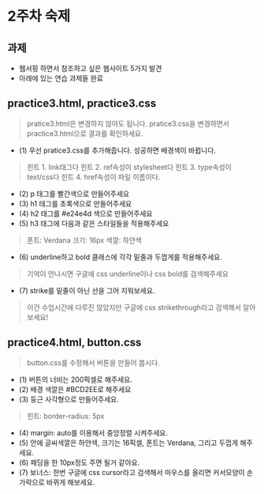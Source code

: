# 2주차 숙제

## 과제

- 웹서핑 하면서 참조하고 싶은 웹사이트 5가지 발견
- 아래에 있는 연습 과제들 완료

## practice3.html, practice3.css

> pratice3.html은 변경하지 않아도 됩니다.
> pratice3.css을 변경하면서 practice3.html으로 결과를 확인하세요.

- (1) 우선 pratice3.css를 추가해줍니다. 성공하면 배경색이 바뀝니다.
> 힌트 1. link태그다
> 힌트 2. ref속성이 stylesheet다
> 힌트 3. type속성이 text/css다
> 힌트 4. href속성이 파일 이름이다.

- (2) p 태그를 빨간색으로 만들어주세요
- (3) h1 태그를 초록색으로 만들어주세요
- (4) h2 태그를 #e24e4d 색으로 만들어주세요
- (5) h3 태그에 다음과 같은 스타일들을 적용해주세요
> 폰트: Verdana
> 크기: 16px
> 색깔: 하얀색

- (6) underline하고 bold 클래스에 각각 밑줄과 두껍게를 적용해주세요.
> 기억이 안나시면 구글에 css underline이나 css bold를 검색해주세요

- (7)  strike를 밑줄이 아닌 선을 그어 지워보세요.
> 이건 수업시간에 다루진 않았지만 구글에 css strikethrough라고 검색해서 알아보세요!

## practice4.html, button.css

> button.css를 수정해서 버튼을 만들어 봅시다.

- (1) 버튼의 너비는 200픽셀로 해주세요.
- (2) 배경 색깔은 #BCD2EE로 해주세요
- (3) 둥근 사각형으로 만들어주세요.
> 힌트: border-radius: 5px

- (4) margin: auto를 이용해서 중앙정렬 시켜주세요.
- (5) 안에 글씨색깔은 하얀색, 크기는 16픽셀, 폰트는 Verdana, 그리고 두껍게 해주세요.
- (6) 패딩을 한 10px정도 주면 될거 같아요.
- (7) 보너스: 한번 구글에 css cursor라고 검색해서 마우스를 올리면 커서모양이 손가락으로 바뀌게 해보세요.
